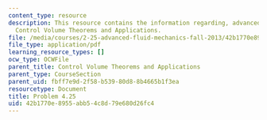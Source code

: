 ```yaml
---
content_type: resource
description: This resource contains the information regarding, advanced fluid mechanics,
  Control Volume Theorems and Applications.
file: /media/courses/2-25-advanced-fluid-mechanics-fall-2013/42b1770e8955abb54c8d79e680d26fc4_MIT2_25F13_Shapi4.25_Prob.pdf
file_type: application/pdf
learning_resource_types: []
ocw_type: OCWFile
parent_title: Control Volume Theorems and Applications
parent_type: CourseSection
parent_uid: fbff7e9d-2f58-b539-80d8-8b4665b1f3ea
resourcetype: Document
title: Problem 4.25
uid: 42b1770e-8955-abb5-4c8d-79e680d26fc4
---
```

